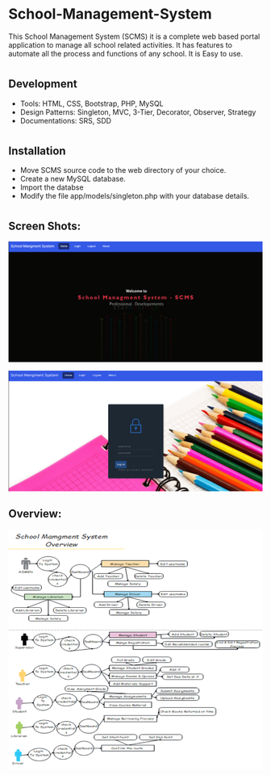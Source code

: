 # School-Management-System

This School Management System (SCMS) it is a complete web based portal application to manage all school related activities. It has features to automate all the process and functions of any school. It is Easy to use.
#
#

## Development
  - Tools: HTML, CSS, Bootstrap, PHP, MySQL
  - Design Patterns: Singleton, MVC, 3-Tier, Decorator, Observer, Strategy
  - Documentations: SRS, SDD
  
#
#

## Installation
- Move SCMS source code to the web directory of your choice.
- Create a new MySQL database.
- Import the databse
- Modify the file app/models/singleton.php with your database details.

#
#
## Screen Shots:
![interface](https://github.com/MohamedAbodia/School-Management-System/blob/main/Interface.png)

![Login](https://github.com/MohamedAbodia/School-Management-System/blob/main/login.png)

## Overview:
  
  
![school](https://github.com/MohamedAbodia/School-Management-System/blob/main/overview.png)
